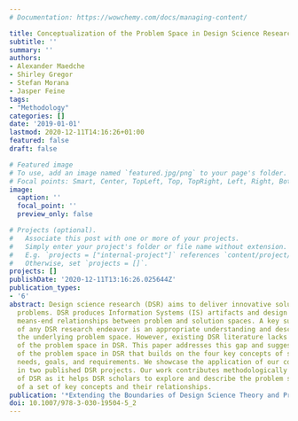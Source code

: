 ```yaml
---
# Documentation: https://wowchemy.com/docs/managing-content/

title: Conceptualization of the Problem Space in Design Science Research
subtitle: ''
summary: ''
authors:
- Alexander Maedche
- Shirley Gregor
- Stefan Morana
- Jasper Feine
tags:
- "Methodology"
categories: []
date: '2019-01-01'
lastmod: 2020-12-11T14:16:26+01:00
featured: false
draft: false

# Featured image
# To use, add an image named `featured.jpg/png` to your page's folder.
# Focal points: Smart, Center, TopLeft, Top, TopRight, Left, Right, BottomLeft, Bottom, BottomRight.
image:
  caption: ''
  focal_point: ''
  preview_only: false

# Projects (optional).
#   Associate this post with one or more of your projects.
#   Simply enter your project's folder or file name without extension.
#   E.g. `projects = ["internal-project"]` references `content/project/deep-learning/index.md`.
#   Otherwise, set `projects = []`.
projects: []
publishDate: '2020-12-11T13:16:26.025644Z'
publication_types:
- '6'
abstract: Design science research (DSR) aims to deliver innovative solutions for real-world
  problems. DSR produces Information Systems (IS) artifacts and design knowledge describing
  means-end relationships between problem and solution spaces. A key success factor
  of any DSR research endeavor is an appropriate understanding and description of
  the underlying problem space. However, existing DSR literature lacks a solid conceptualization
  of the problem space in DSR. This paper addresses this gap and suggests a conceptualization
  of the problem space in DSR that builds on the four key concepts of stakeholders,
  needs, goals, and requirements. We showcase the application of our conceptualization
  in two published DSR projects. Our work contributes methodologically to the field
  of DSR as it helps DSR scholars to explore and describe the problem space in terms
  of a set of key concepts and their relationships.
publication: '*Extending the Boundaries of Design Science Theory and Practice*'
doi: 10.1007/978-3-030-19504-5_2
---
```

